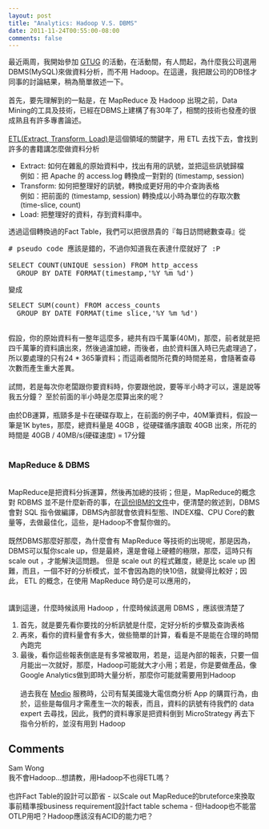 ```yaml
---
layout: post
title: "Analytics: Hadoop V.S. DBMS"
date: 2011-11-24T00:55:00-08:00
comments: false
---
```


<div class='post'>
最近兩周，我開始參加 <a href="http://www.blogger.com/www.taipei-gtug.org/">GTUG</a> 的活動，在活動間，有人問起，為什麼我公司選用DBMS(MySQL)來做資料分析，而不用 Hadoop。在這邊，我把跟公司的DB怪才同事的討論結果，稍為簡單敘述一下。<br /><br />首先，要先理解到的一點是，在 MapReduce 及 Hadoop 出現之前，Data Mining的工具及技術，已經在DBMS上建構了有30年了，相關的技術也發產的很成熟且有許多專書論述。<br /><br /><a href="http://en.wikipedia.org/wiki/Extract,_transform,_load">ETL(Extract, Transform, Load)</a>是這個領域的關鍵字，用 ETL 去找下去，會找到許多的書籍講怎麼做資料分析<br /><ul><li>Extract: 如何在雜亂的原始資料中，找出有用的訊號，並把這些訊號歸檔<br />例如：把 Apache 的 access.log 轉換成一對對的 (timestamp, session) </li><li>Transform: 如何把整理好的訊號，轉換成更好用的中介查詢表格<br />例如：把前面的 (timestamp, session) 轉換成以小時為單位的存取次數 (time-slice, count) </li><li>Load: 把整理好的資料，存到資料庫中。 <br /></li></ul>透過這個轉換過的Fact Table，我們可以把很昂貴的『每日訪問總數查尋』從 <br /><pre class="brush: sql"># pseudo code 應該是錯的，不過你知道我在表達什麼就好了 :P<br /><br />SELECT COUNT(UNIQUE session) FROM http_access<br />  GROUP BY DATE_FORMAT(timestamp,'%Y %m %d')<br /></pre>變成 <br /><pre class="brush: sql">SELECT SUM(count) FROM access_counts<br />  GROUP BY DATE_FORMAT(time_slice,'%Y %m %d')<br /></pre><br />假設，你的原始資料有一整年這麼多，總共有四千萬筆(40M)，那麼，前者就是把四千萬筆的資料讀出來，然後過濾加總，而後者，由於資料匯入時已先處理過了，所以要處理的只有24 * 365筆資料；而這兩者間所花費的時間差易，會隨著查尋次數而產生重大差異。&nbsp; <br /><br />試問，若是每次你老闆跟你要資料時，你要跟他說，要等半小時才可以，還是說等我五分鐘？  至於前面的半小時是怎麼算出來的呢？<br /><br />由於DB運算，瓶頸多是卡在硬碟存取上，在前面的例子中，40M筆資料，假設一筆是1K bytes，那麼，總資料量是 40GB ，從硬碟循序讀取 40GB 出來，所花的時間是 40GB / 40MB/s(硬碟速度) = 17分鐘  <br /><br /><h3>MapReduce & DBMS</h3><br />MapReduce是把資料分拆運算，然後再加總的技術；但是，MapReduce的概念對 RDBMS 並不是什麼新奇的事，在<a href="http://publib.boulder.ibm.com/infocenter/db2luw/v8/index.jsp?topic=/com.ibm.db2.udb.doc/admin/c0005292.htm">這份IBM的文件</a>中，便清楚的敘述到，DBMS會對 SQL 指令做編譯，DBMS內部就會依資料型態、INDEX檔、CPU Core的數量等，去做最佳化，這些，是Hadoop不會幫你做的。 <br /><br />既然DBMS那麼好那麼，為什麼會有 MapReduce 等技術的出現呢，那是因為，DBMS可以幫你scale up，但是最終，還是會碰上硬體的極限，那麼，這時只有 scale out ，才能解決這問題。  但是 scale out 的程式難度，總是比 scale up 困難，而且，一個不好的分析模式，並不會因為跑的快10倍，就變得比較好；因此， ETL 的概念，在使用 MapReduce 時仍是可以應用的，<br /><br /><br />講到這邊，什麼時候該用 Hadoop ，什麼時候該選用 DBMS ，應該很清楚了<br /><ol><li>首先，就是要先看你要找的分析訊號是什麼，定好分析的步驟及查詢表格</li><li>再來，看你的資料量會有多大，做些簡單的計算，看看是不是能在合理的時間內跑完</li><li>最後，看你這些報表倒底是有多常被取用，若是，這是內部的報表，只要一個月能出一次就好，那麼，Hadoop可能就大才小用；若是，你是要做產品，像Google Analytics做到即時大量分析，那麼你可能就需要用到Hadoop<br /><br />過去我在 <a href="http://medio.com/">Medio</a> 服務時，公司有幫美國幾大電信商分析 App 的購買行為，由於，這些是每個月才需產生一次的報表，而且，資料的訊號有待我們的 data expert 去尋找，因此，我們的資料專家是把資料倒到 MicroStrategy 再去下指令分析的，並沒有用到 Hadoop</li></ol></div>
<h2>Comments</h2>
<div class='comments'>
<div class='comment'>
<div class='author'>Sam Wong</div>
<div class='content'>
我不會Hadoop…想請教，用Hadoop不也得ETL嗎？<br /><br />也許Fact Table的設計可以節省 - 以Scale out MapReduce的bruteforce來換取事前精準按business requirement設計fact table schema - 但Hadoop也不能當OTLP用吧？Hadoop應該沒有ACID的能力吧？</div>
</div>
</div>
